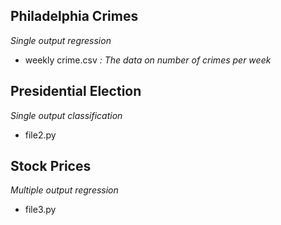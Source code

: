 ## Philadelphia Crimes 
*Single output regression*
- weekly crime.csv *: The data on number of crimes per week*

## Presidential Election
*Single output classification*
- file2.py

## Stock Prices
*Multiple output regression*
- file3.py
